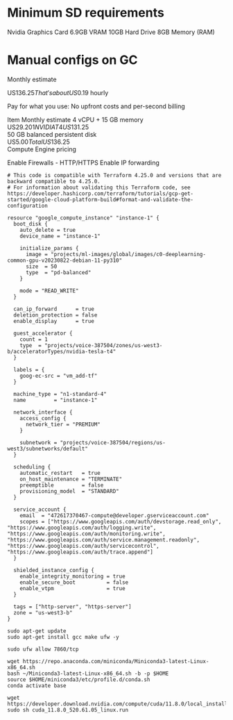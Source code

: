 # Minimum SD requirements

Nvidia Graphics Card
6.9GB VRAM
10GB Hard Drive
8GB Memory (RAM)


# Manual configs on GC

Monthly estimate

US$136.25
That's about US$0.19 hourly

Pay for what you use: No upfront costs and per-second billing

Item
Monthly estimate
4 vCPU + 15 GB memory	
US$29.20	
1 NVIDIA T4	
US$131.25	
50 GB balanced persistent disk	
US$5.00	
Total	
US$136.25	
Compute Engine pricing 

Enable Firewalls - HTTP/HTTPS
Enable IP forwarding


```
# This code is compatible with Terraform 4.25.0 and versions that are backward compatible to 4.25.0.
# For information about validating this Terraform code, see https://developer.hashicorp.com/terraform/tutorials/gcp-get-started/google-cloud-platform-build#format-and-validate-the-configuration

resource "google_compute_instance" "instance-1" {
  boot_disk {
    auto_delete = true
    device_name = "instance-1"

    initialize_params {
      image = "projects/ml-images/global/images/c0-deeplearning-common-gpu-v20230822-debian-11-py310"
      size  = 50
      type  = "pd-balanced"
    }

    mode = "READ_WRITE"
  }

  can_ip_forward      = true
  deletion_protection = false
  enable_display      = true

  guest_accelerator {
    count = 1
    type  = "projects/voice-387504/zones/us-west3-b/acceleratorTypes/nvidia-tesla-t4"
  }

  labels = {
    goog-ec-src = "vm_add-tf"
  }

  machine_type = "n1-standard-4"
  name         = "instance-1"

  network_interface {
    access_config {
      network_tier = "PREMIUM"
    }

    subnetwork = "projects/voice-387504/regions/us-west3/subnetworks/default"
  }

  scheduling {
    automatic_restart   = true
    on_host_maintenance = "TERMINATE"
    preemptible         = false
    provisioning_model  = "STANDARD"
  }

  service_account {
    email  = "472617370467-compute@developer.gserviceaccount.com"
    scopes = ["https://www.googleapis.com/auth/devstorage.read_only", "https://www.googleapis.com/auth/logging.write", "https://www.googleapis.com/auth/monitoring.write", "https://www.googleapis.com/auth/service.management.readonly", "https://www.googleapis.com/auth/servicecontrol", "https://www.googleapis.com/auth/trace.append"]
  }

  shielded_instance_config {
    enable_integrity_monitoring = true
    enable_secure_boot          = false
    enable_vtpm                 = true
  }

  tags = ["http-server", "https-server"]
  zone = "us-west3-b"
}
```

```
sudo apt-get update
sudo apt-get install gcc make ufw -y

sudo ufw allow 7860/tcp

wget https://repo.anaconda.com/miniconda/Miniconda3-latest-Linux-x86_64.sh
bash ~/Miniconda3-latest-Linux-x86_64.sh -b -p $HOME
source $HOME/miniconda3/etc/profile.d/conda.sh
conda activate base

wget https://developer.download.nvidia.com/compute/cuda/11.8.0/local_installers/cuda_11.8.0_520.61.05_linux.run
sudo sh cuda_11.8.0_520.61.05_linux.run
```